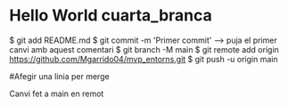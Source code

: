 # Hello World  cuarta_branca

$ git add README.md
$ git commit -m 'Primer commit' --> puja el primer canvi amb aquest comentari
$ git branch -M main
$ git remote add origin https://github.com/Mgarrido04/mvp_entorns.git
$ git push -u origin main

#Afegir una linia per merge

Canvi fet a main en remot
